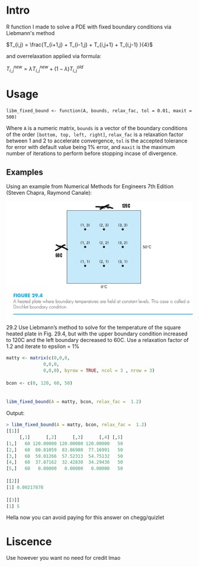 # Intro 

R function I made to solve a PDE with fixed boundary conditions via Liebmann's method

$T_{i,j} = \frac{T_{i+1,j} + T_{i-1,j} + T_{i,j+1} + T_{i,j-1} }{4}$

and overrelaxation applied via formula:

$T_{i,j}^{new}=\lambda T_{i,j}^{new} + (1-\lambda) T_{i,j}^{old}$

# Usage

`libm_fixed_bound <- function(A, bounds, relax_fac, tol = 0.01, maxit = 500)`

Where `A` is a numeric matrix, `bounds` is a vector of the boundary conditions of the order `[bottom, top, left, right]`, 
`relax_fac` is a relaxation factor between 1 and 2 to accelerate convergence, `tol` is the accepted tolerance for error with default value being 1% error, 
and `maxit` is the maximum number of iterations to perform before stopping incase of divergence.

## Examples

Using an example from Numerical Methods for Engineers 7th Edition (Steven Chapra, Raymond Canale):

![](https://github.com/go4ino/R_PDE_Liebmanns_function/blob/main/29.4%20copy.png)

29.2 Use Liebmann’s method to solve for the temperature of the square heated plate in Fig. 29.4, but with the upper boundary condition increased to 120C and the left boundary decreased to 60C. Use a relaxation factor of 1.2 and iterate to epsilon = 1%

```R
matty <- matrix(c(0,0,0,
              0,0,0,
              0,0,0), byrow = TRUE, ncol = 3 , nrow = 3)

bcon <- c(0, 120, 60, 50)


libm_fixed_bound(A = matty, bcon, relax_fac =  1.2)
```

Output:

```R
> libm_fixed_bound(A = matty, bcon, relax_fac =  1.2)
[[1]]
     [,1]      [,2]      [,3]      [,4] [,5]
[1,]   60 120.00000 120.00000 120.00000   50
[2,]   60  80.81059  83.86980  77.16991   50
[3,]   60  59.01266  57.52313  54.75132   50
[4,]   60  37.87162  32.42830  34.29436   50
[5,]   60   0.00000   0.00000   0.00000   50

[[2]]
[1] 0.00217878

[[3]]
[1] 5
```
Hella now you can avoid paying for this answer on chegg/quizlet

# Liscence 

Use however you want no need for credit lmao

